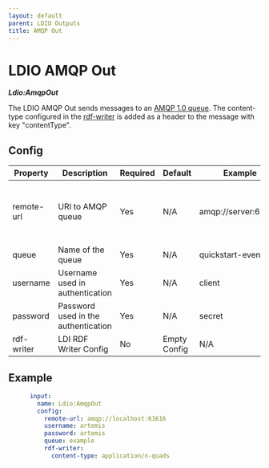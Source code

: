 ```yaml
---
layout: default
parent: LDIO Outputs
title: AMQP Out
---
```


# LDIO AMQP Out

***Ldio:AmqpOut***

The LDIO AMQP Out sends messages to an [AMQP 1.0 queue](https://www.amqp.org/resources/specifications).
The content-type configured in the [rdf-writer](../ldio-core/ldio-rdf-writer.md) 
is added as a header to the message with key "contentType".

## Config

| Property    | Description                         | Required | Default        | Example             | Supported values                                                                                                                                 |
|-------------|-------------------------------------|----------|----------------|---------------------|--------------------------------------------------------------------------------------------------------------------------------------------------|
| remote-url  | URI to AMQP queue                   | Yes      | N/A            | amqp://server:61616 | In line with `amqp[s]://hostname:port[?option=value[&option2=value...]]` or `amqpws[s]://hostname:port[/path][?option=value[&option2=value...]]` |
| queue       | Name of the queue                   | Yes      | N/A            | quickstart-events   | String                                                                                                                                           |
| username    | Username used in authentication     | Yes      | N/A            | client              | String                                                                                                                                           |
| password    | Password used in the authentication | Yes      | N/A            | secret              | String                                                                                                                                           |
| rdf-writer  | LDI RDF Writer Config               | No       | Empty Config   | N/A                 | [LDI RDF Writer Config](../ldio-core/ldio-rdf-writer)                                                                                            |

## Example

```yaml
      input:
        name: Ldio:AmqpOut
        config:
          remote-url: amqp://localhost:61616
          username: artemis
          password: artemis
          queue: example
          rdf-writer:
            content-type: application/n-quads
```